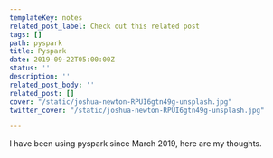 ```yaml
---
templateKey: notes
related_post_label: Check out this related post
tags: []
path: pyspark
title: Pyspark
date: 2019-09-22T05:00:00Z
status: ''
description: ''
related_post_body: ''
related_post: []
cover: "/static/joshua-newton-RPUI6gtn49g-unsplash.jpg"
twitter_cover: "/static/joshua-newton-RPUI6gtn49g-unsplash.jpg"

---
```

I have been using pyspark since March 2019, here are my thoughts.
